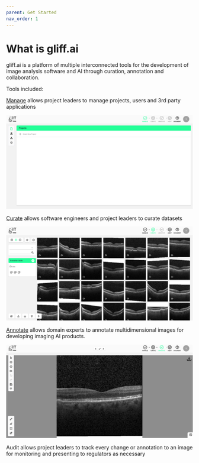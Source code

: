 ```yaml
---
parent: Get Started
nav_order: 1
---
```

# What is gliff.ai

gliff.ai is a platform of multiple interconnected tools for the development of image analysis software and AI through curation, annotation and collaboration.

Tools included:

[Manage](/manage) allows project leaders to manage projects, users and 3rd party applications

![Manage Screenshot](/assets/images/manage/manage_projects.png)

[Curate](/curate) allows software engineers and project leaders to curate datasets

![Curate Screenshot](/assets/images/curate/curate.png)

[Annotate](/annotate) allows domain experts to annotate multidimensional images for developing imaging AI products.

![Annotate Screenshot](/assets/images/annotate/annotate.png)

Audit allows project leaders to track every change or annotation to an image for monitoring and presenting to regulators as necessary
